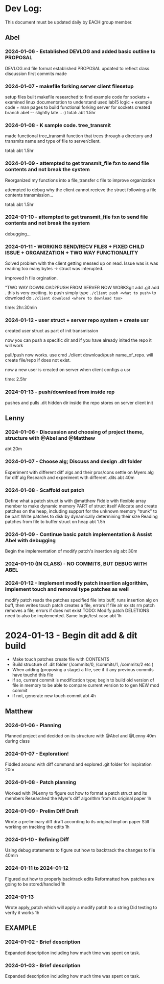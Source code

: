 # Dev Log:

This document must be updated daily by EACH group member.

## Abel

### 2024-01-06 - Established DEVLOG and added basic outline to PROPOSAL

DEVLOG.md file format established
PROPOSAL updated to reflect class discussion
first commits made

### 2024-01-07 - makefile forking server client filesetup

setup files
built makefile
researched to find example code for sockets + examined linux documentation to understand
used lab15 logic + example code + man pages to build functional forking server for sockets
created branch abel -- slightly late... :)
total: abt 1.5hr

### 2024-01-08 - K sample code. tree_transmit
made functional tree_transmit function that trees through a directory and 
transmits name and type of file to server/client.

total: abt 1.5hr


### 2024-01-09 - attempted to get transmit_file fxn to send file contents and not break the system
Reorganized my functions into a file_transfer c file to improve organization

attempted to debug why the client cannot recieve the struct following a file contents transmission...

total: abt 1.5hr

### 2024-01-10 - attempted to get transmit_file fxn to send file contents and not break the system
debugging...

### 2024-01-11 - WORKING SEND/RECV FILES + FIXED CHILD ISSUE + ORGANIZATION + TWO WAY FUNCTIONALITY
Solved problem with the client getting messed up on read. Issue was is was reading too many bytes -> struct was interupted.

improved h file orgination.

"TWO WAY DOWNLOAD?PUSH FROM SERVER NOW WORKSgit add .git add . this is very exciting. to push simply type `./client push <what to push>` to download do `./client download <where to download too>`

time: 2hr:30min

### 2024-01-12 - user struct + server repo system + create usr
created user struct as part of init transmission

now you can push a specific dir and if you have already inited the repo it will work 

pull/push now works. use cmd ./client download/push name_of_repo. will create file/repo if does not exist.

now a new user is created on server when client configs a usr

time: 2.5hr

### 2024-01-13 - push/download from inside rep
pushes and pulls .dit hidden dir inside the repo
stores on server
client init

## Lenny

### 2024-01-06 - Discussion and choosing of project theme, structure with @Abel and @Matthew

abt 20m

### 2024-01-07 - Choose alg; Discuss and design .dit folder

Experiment with different diff algs and their pros/cons
settle on Myers alg for diff alg
Research and experiment with different .dits
abt 40m

### 2024-01-08 - Scaffold out patch

Define what a patch struct is with @matthew
Fiddle with flexible array member to make dynamic memory PART of struct itself
Allocate and create patches on the heap, including support for the unknown memory "trunk" to be part
Write patches to disk by dynamically determining their size
Reading patches from file to buffer struct on heap
abt 1.5h

### 2024-01-09 - Continue basic patch implementation & Assist Abel with debugging

Begin the implementation of modify patch's insertion alg
abt 30m

### 2024-01-10 (IN CLASS) - NO COMMITS, BUT DEBUG WITH ABEL

### 2024-01-12 - Implement modify patch insertion algorithim, implement touch and removal type patches as well

modify patch reads the patches specified file into buff, runs insertion alg on buff, then writes
touch patch creates a file, errors if file alr exists
rm patch removes a file, errors if does not exist
TODO: Modify patch DELETIONS need to also be implemented. Same logic/test case
abt 1h

# 2024-01-13 - Begin dit add & dit build
- Make touch patches create file with CONTENTS
- Build structure of .dit folder (/commits/0, /commits/1, /commits/2 etc )
- When adding (proposing a stage) a file, see if it any previous commits have touchd this file
- if so, current commit is modification type; begin to build old version of file in memory to be able to compare current version to to gen NEW mod commit
- if not, generate new touch commit
abt 4h

## Matthew

### 2024-01-06 - Planning

Planned project and decided on its structure with @Abel and @Lenny
40m during class

### 2024-01-07 - Exploration!

Fiddled around with diff command and explored .git folder for inspiration
20m

### 2024-01-08 - Patch planning

Worked with @Lenny to figure out how to format a patch struct and its members
Researched the Myer's diff algorithm from its original paper
1h

### 2024-01-09 - Prelim Diff Draft
Wrote a preliminary diff draft according to its original impl on paper
Still working on tracking the edits
1h

### 2024-01-10 - Refining Diff
Using debug statements to figure out how to backtrack the changes to file
40min

### 2024-01-11 to 2024-01-12
Figured out how to properly backtrack edits
Reformatted how patches are going to be stored/handled
1h

### 2024-01-13
Wrote apply_patch which will apply a modify patch to a string
Did testing to verify it works
1h

## EXAMPLE

### 2024-01-02 - Brief description

Expanded description including how much time was spent on task.

### 2024-01-03 - Brief description

Expanded description including how much time was spent on task.
